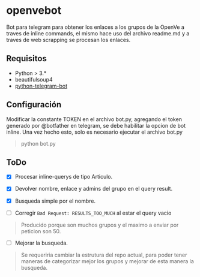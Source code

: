 # openvebot
Bot para telegram para obtener los enlaces a los grupos de la OpenVe a traves de inline commands, el mismo hace uso del archivo readme.md y a traves de web scrapping se procesan los enlaces.

## Requisitos

* Python > 3.*
* beautifulsoup4
* [python-telegram-bot](https://github.com/python-telegram-bot/python-telegram-bot)

## Configuración

Modificar la constante TOKEN en el archivo bot.py, agregando el token generado por @botfather en telegram, se debe habilitar la opcion de bot inline.
Una vez hecho esto, solo es necesario ejecutar el archivo bot.py

> python bot.py


## ToDo
- [x] Procesar inline-querys de tipo Articulo.
- [x] Devolver nombre, enlace y admins del grupo en el query result.
- [x] Busqueda simple por el nombre.

- [ ] Corregir `Bad Request: RESULTS_TOO_MUCH` al estar el query vacio

> Producido porque son muchos grupos y el maximo a enviar por peticion son 50.

- [ ] Mejorar la busqueda.

>Se requeriria cambiar la estrutura del repo actual, para poder tener maneras de categorizar mejor los grupos y mejorar de esta manera la busqueda.

